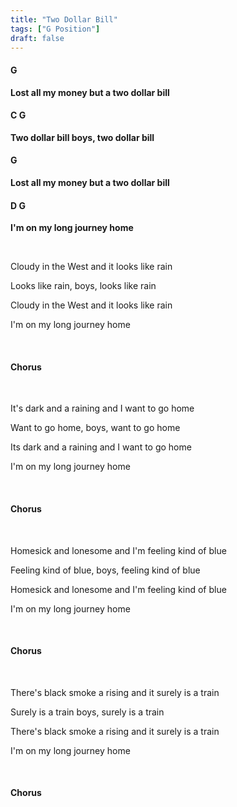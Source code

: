 ```yaml
---
title: "Two Dollar Bill"
tags: ["G Position"]
draft: false
---
```


#### G
**Lost all my money but a two dollar bill**
#### C	G
**Two dollar bill boys, two dollar bill**
#### G
**Lost all my money but a two dollar bill**
#### D	G
**I'm on my long journey home**

<br>

Cloudy in the West and it looks like rain

Looks like rain, boys, looks like rain

Cloudy in the West and it looks like rain

I'm on my long journey home

<br>

#### Chorus

<br>

It's dark and a raining and I want to go home

Want to go home, boys, want to go home

Its dark and a raining and I want to go home

I'm on my long journey home

<br>

#### Chorus

<br>

Homesick and lonesome and I'm feeling kind of blue

Feeling kind of blue, boys, feeling kind of blue

Homesick and lonesome and I'm feeling kind of blue

I'm on my long journey home

<br>

#### Chorus

<br>

There's black smoke a rising and it surely is a train

Surely is a train boys, surely is a train

There's black smoke a rising and it surely is a train

I'm on my long journey home

<br>

#### Chorus